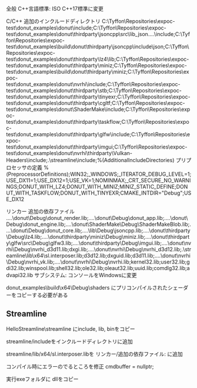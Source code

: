 ﻿全般
C++言語標準: ISO C++17標準に変更

C/C++
追加のインクルードディレクトリ
C:\Tyffon\Repositories\expoc-test\donut_examples\donut\include;C:\Tyffon\Repositories\expoc-test\donut_examples\donut\thirdparty\jsoncpp\src\lib_json\..\..\include;C:\Tyffon\Repositories\expoc-test\donut_examples\build\donut\thirdparty\jsoncpp\include\json;C:\Tyffon\Repositories\expoc-test\donut_examples\donut\thirdparty\lz4\lib;C:\Tyffon\Repositories\expoc-test\donut_examples\donut\thirdparty\miniz;C:\Tyffon\Repositories\expoc-test\donut_examples\build\donut\thirdparty\miniz;C:\Tyffon\Repositories\expoc-test\donut_examples\donut\nvrhi\include;C:\Tyffon\Repositories\expoc-test\donut_examples\donut\thirdparty\stb;C:\Tyffon\Repositories\expoc-test\donut_examples\donut\thirdparty\tinyexr;C:\Tyffon\Repositories\expoc-test\donut_examples\donut\thirdparty\cgltf;C:\Tyffon\Repositories\expoc-test\donut_examples\donut\ShaderMake\include;C:\Tyffon\Repositories\expoc-test\donut_examples\donut\thirdparty\taskflow;C:\Tyffon\Repositories\expoc-test\donut_examples\donut\thirdparty\glfw\include;C:\Tyffon\Repositories\expoc-test\donut_examples\donut\thirdparty\imgui;C:\Tyffon\Repositories\expoc-test\donut_examples\donut\nvrhi\thirdparty\Vulkan-Headers\include;.\streamline\include;%(AdditionalIncludeDirectories)
プリプロセッサの定義
%(PreprocessorDefinitions);WIN32;_WINDOWS;_ITERATOR_DEBUG_LEVEL=1;USE_DX11=1;USE_DX12=1;USE_VK=1;NOMINMAX;_CRT_SECURE_NO_WARNINGS;DONUT_WITH_LZ4;DONUT_WITH_MINIZ;MINIZ_STATIC_DEFINE;DONUT_WITH_TASKFLOW;DONUT_WITH_TINYEXR;CMAKE_INTDIR="Debug";USE_DX12

リンカー
追加の依存ファイル
..\..\donut\Debug\donut_render.lib;..\..\donut\Debug\donut_app.lib;..\..\donut\Debug\donut_engine.lib;..\..\donut\ShaderMake\Debug\ShaderMakeBlob.lib;..\..\donut\Debug\donut_core.lib;..\..\lib\Debug\jsoncpp.lib;..\..\donut\thirdparty\Debug\lz4.lib;..\..\donut\thirdparty\miniz\Debug\miniz.lib;..\..\donut\thirdparty\glfw\src\Debug\glfw3.lib;..\..\donut\thirdparty\Debug\imgui.lib;..\..\donut\nvrhi\Debug\nvrhi_d3d11.lib;dxgi.lib;..\..\donut\nvrhi\Debug\nvrhi_d3d12.lib;.\streamline\lib\x64\sl.interposer.lib;d3d12.lib;dxguid.lib;d3d11.lib;..\..\donut\nvrhi\Debug\nvrhi_vk.lib;..\..\donut\nvrhi\Debug\nvrhi.lib;kernel32.lib;user32.lib;gdi32.lib;winspool.lib;shell32.lib;ole32.lib;oleaut32.lib;uuid.lib;comdlg32.lib;advapi32.lib
サブシステム: コンソールをWindowsに変更


donut_examples\build\x64\Debug\shaders
にプリコンパイルされたシェーダーをコピーする必要がある


## Streamline
HelloStreamline\streamline
にinclude, lib, binをコピー

streamline/includeをインクルードディレクトリに追加

streamline/lib/x64/sl.interposer.libを
リンカー/追加の依存ファイル: に追加

コンパイル時にエラーのでるところを修正
cmdbuffer = nullptr;

実行exeフォルダに
dllをコピー